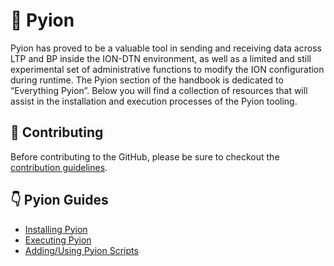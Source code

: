 # :snake:  Pyion
Pyion has proved to be a valuable tool in sending and receiving data across LTP and BP inside the ION-DTN environment, as well as a limited and still experimental set of administrative functions to modify the ION configuration during runtime. The Pyion section of the handbook is dedicated to “Everything Pyion”. Below you will find a collection of resources that will assist in the installation and execution processes of the Pyion tooling.

## :pencil: Contributing
Before contributing to the GitHub, please be sure to checkout the [contribution guidelines](CONTRIBUTING.md).

##  :point_down: Pyion Guides
  - [Installing Pyion](installing-pyion.md)
  - [Executing Pyion](executing-pyion.md)
  - [Adding/Using Pyion Scripts](adding-and-using-pyion-scripts.md)
